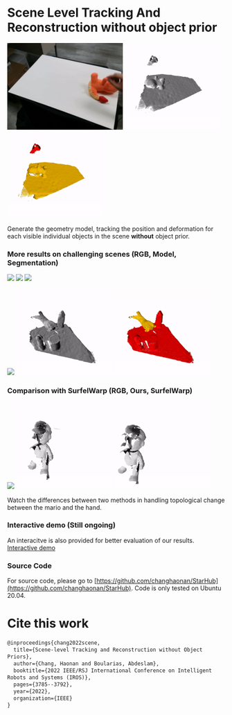 # Scene Level Tracking And Reconstruction without object prior

<img src="docs/move_dragon_cam0.gif" height="200"/> <img src="docs/move_dragon_live.gif" height="200"/> <img src="docs/move_dragon_seg.gif" height="200"/>

Generate the geometry model, tracking the position and deformation for each visible individual objects in the scene **without** object prior. 

### More results on challenging scenes (RGB, Model, Segmentation)

<img src="docs/open_bag_cam0.gif" height="200"/> <img src="docs/open_bag_live.gif" height="200"/> <img src="docs/open_bag_seg.gif" height="200"/>

<img src="docs/move_triple_cam0.gif" height="200"/> <img src="docs/move_triple_live.gif" height="200"/> <img src="docs/move_triple_seg.gif" height="200"/>

### Comparison with SurfelWarp (RGB, Ours, SurfelWarp)

<img src="docs/mario_cam0.gif" height="200"/> <img src="docs/mario_star.gif" height="200"/> <img src="docs/mario_surfelwarp.gif" height="200"/>

Watch the differences between two methods in handling topological change between the mario and the hand.

### Interactive demo (Still ongoing)

An interacitve is also provided for better evaluation of our results. [Interactive demo](https://changhaonan.github.io/Easy3DViewer/
)

### Source Code

For source code, please go to [https://github.com/changhaonan/StarHub](https://github.com/changhaonan/StarHub). Code is only tested on Ubuntu 20.04.

# Cite this work
```
@inproceedings{chang2022scene,
  title={Scene-level Tracking and Reconstruction without Object Priors},
  author={Chang, Haonan and Boularias, Abdeslam},
  booktitle={2022 IEEE/RSJ International Conference on Intelligent Robots and Systems (IROS)},
  pages={3785--3792},
  year={2022},
  organization={IEEE}
}
```
